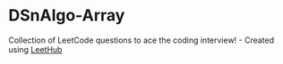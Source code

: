 # DSnAlgo-Array
Collection of LeetCode questions to ace the coding interview! - Created using [LeetHub](https://github.com/QasimWani/LeetHub)
